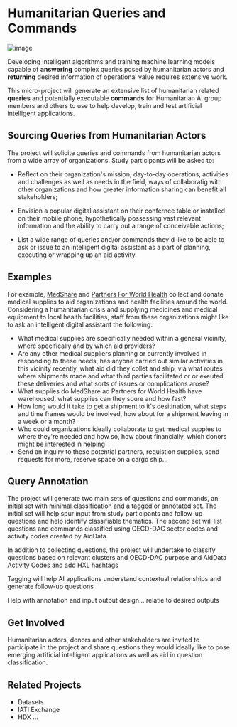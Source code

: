 # Humanitarian Queries and Commands

![image](https://github.com/Humanitarian-AI/Humanitarian-Queries/blob/edit/Media/digital_assistant.png)

Developing intelligent algorithms and training machine learning models capable of **answering** complex queries posed by humanitarian actors and **returning** desired information of operational value requires extensive work.

This micro-project will generate an extensive list of humanitarian related **queries** and potentially executable **commands** for Humanitarian AI group members and others to use to help develop, train and test artificial intelligent applications.

## Sourcing Queries from Humanitarian Actors

The project will solicite queries and commands from humanitarian actors from a wide array of organizations. Study participants will be asked to:

* Reflect on their organization's mission, day-to-day operations, activities and challenges as well as needs in the field, ways of collaboratig with other organizations and how greater information sharing can benefit all stakeholders;

* Envision a popular digital assistant on their confernce table or installed on their mobile phone, hypothetically possessing vast relevant information and the ability to carry out a range of conceivable actions;

* List a wide range of queries and/or commands they'd like to be able to ask or issue to an intelligent digital assistant as a part of planning, executing or wrapping up an aid activity.

## Examples

For example, [MedShare]() and [Partners For World Health]() collect and donate medical supplies to aid organizations and health facilities around the world. Considering a humanitarian crisis and supplying medicines and medical equipment to local health facilities, staff from these organizations might like to ask an intelligent digital assistant the following: 

* What medical supplies are specifically needed within a general vicinity, where specifically and by which aid providers?
* Are any other medical suppliers planning or currently involved in responding to these needs, has anyone carried out similar activities in this vicinity recently, what aid did they collet and ship, via what routes where shipments made and what third parties facilitated or or exeuted these deliveries and what sorts of issues or complications arose?
* What supplies do MedShare ad Partners for World Health have warehoused, what supplies can they soure and how fast?
* How long would it take to get a shipment to it's desitination, what steps and time frames would be involved, how about for a shipment leaving in a week or a month?
* Who could organizations ideally collaborate to get medical suppies to where they're needed and how so, how about financially, which donors might be interested in helping
* Send an inquiry to these potential partners, requistion supplies, send requests for more, reserve space on a cargo ship...

## Query Annotation

The project will generate two main sets of questions and commands, an initial set with minimal classification and a tagged or annotated set. The initial set will help spur input from study participants and follow-up questions and help identify classifiable thematics. The second set will list questions and commands classified using OECD-DAC sector codes and activity codes created by AidData.

In addition to collecting questions, the project will undertake to classify questions based on relevant clusters and OECD-DAC purpose and AidData Activity Codes and add HXL hashtags

Tagging will help AI applications understand contextual relationships and generate follow-up questions

Help with annotation and input output design... relatie to desired outputs

## Get Involved

Humanitarian actors, donors and other stakeholders are invited to participate in the project and share questions they would ideally like to pose emerging artificial intelligent applications as well as aid in question classification.

## Related Projects

* Datasets
* IATI Exchange
* HDX ...
